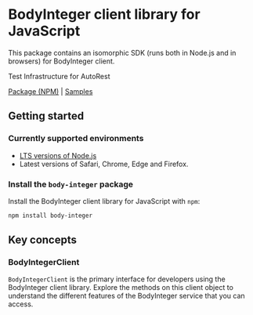 # BodyInteger client library for JavaScript

This package contains an isomorphic SDK (runs both in Node.js and in browsers) for BodyInteger client.

Test Infrastructure for AutoRest

[Package (NPM)](https://www.npmjs.com/package/body-integer) |
[Samples](https://github.com/Azure-Samples/azure-samples-js-management)

## Getting started

### Currently supported environments

- [LTS versions of Node.js](https://nodejs.org/about/releases/)
- Latest versions of Safari, Chrome, Edge and Firefox.


### Install the `body-integer` package

Install the BodyInteger client library for JavaScript with `npm`:

```bash
npm install body-integer
```


## Key concepts

### BodyIntegerClient

`BodyIntegerClient` is the primary interface for developers using the BodyInteger client library. Explore the methods on this client object to understand the different features of the BodyInteger service that you can access.

